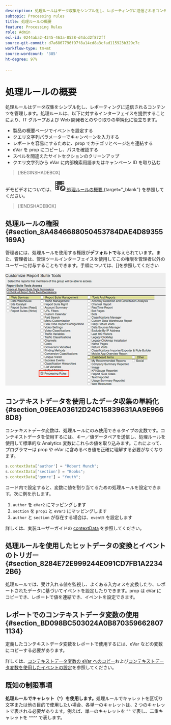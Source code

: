```yaml
---
description: 処理ルールはデータ収集をシンプル化し、レポーティングに送信されるコンテンツを管理します。
subtopic: Processing rules
title: 処理ルールの概要
feature: Processing Rules
role: Admin
exl-id: 0244aba2-4345-463a-8528-d4dcd2f872ff
source-git-commit: d7a6867796f97f8a14cd8a3cfad115923b329c7c
workflow-type: tm+mt
source-wordcount: '385'
ht-degree: 97%

---
```


# 処理ルールの概要

処理ルールはデータ収集をシンプル化し、レポーティングに送信されるコンテンツを管理します。処理ルールは、以下に対するインターフェイスを提供することにより、IT グループおよび Web 開発者とのやり取りの単純化に役立ちます。

* 製品の概要ページでイベントを設定する
* クエリ文字列パラメーターでキャンペーンを入力する
* レポートを容易にするために、prop でカテゴリとページ名を連結する
* eVar を prop にコピーし、パスを確認する
* スペルを間違えたサイトセクションのクリーンアップ
* クエリ文字列から eVar に内部検索用語またはキャンペーン ID を取り込む



>[!BEGINSHADEBOX]

デモビデオについては、![VideoCheckedOut](/help/assets/icons/VideoCheckedOut.svg)[ 処理ルールの概要 ](https://video.tv.adobe.com/v/26124/?quality=12&learn=on){target="_blank"} を参照してください。

>[!ENDSHADEBOX]


## 処理ルールの権限 {#section_8A4846688050453784DAE4D89355169A}

管理者には、処理ルールを使用する権限が&#x200B;**デフォルトで**&#x200B;与えられています。また、管理者は、管理ツールインターフェイスを使用してこの権限を管理者以外のユーザーに付与することもできます。手順については、[]を参照してください

![処理ルール](assets/processing-rules.png)

## コンテキストデータを使用したデータ収集の単純化 {#section_09EEA03612D24C15839631AA9E9668D8}

コンテキストデータ変数は、処理ルールにのみ使用できるタイプの変数です。コンテキストデータを使用するには、キー／値データペアを送信し、処理ルールを使用して標準的な Analytics 変数にこれらの値を取り込みます。これによって、プログラマーは prop や eVar に含めるべき値を正確に理解する必要がなくなります。

```js
s.contextData['author'] = "Robert Munch";
s.contextData['section'] = "Books";
s.contextData['genre'] = "Youth";
```

コード内で設定すると、変数に値を割り当てるための処理ルールを設定できます。次に例を示します。

1. `author` を `eVar2` にマッピングします
2. `section` を `prop1` と `eVar3` にマッピングします
3. `author` と `section` が存在する場合は、`event5` を設定します

詳しくは、実装ユーザーガイドの [contextData](/help/implement/vars/page-vars/contextdata.md) を参照してください。

## 処理ルールを使用したヒットデータの変換とイベントのトリガー {#section_8284E72E999244E091CD7FB1A22342B6}

処理ルールでは、受け入れる値を監視し、よくある入力ミスを変換したり、レポートされたデータに基づいてイベントを設定したりできます。prop は eVar にコピーでき、レポートで値を連結でき、イベントを設定できます。

## レポートでのコンテキストデータ変数の使用 {#section_BD098BC503024A0B8703596628071134}

定義したコンテキストデータ変数をレポートで使用するには、eVar などの変数にコピーする必要があります。

詳しくは、[コンテキストデータ変数の eVar へのコピー](/help/admin/admin/c-manage-report-suites/c-edit-report-suites/general/c-processing-rules/processing-rules-examples/processing-rules-copy-context-data.md)および[コンテキストデータ変数を使用したイベントの設定](/help/admin/admin/c-manage-report-suites/c-edit-report-suites/general/c-processing-rules/processing-rules-examples/processing-rules-copy-context-data-event.md)を参照してください。

## 既知の制限事項

**処理ルールでキャレット（^）を使用します。**&#x200B;処理ルールでキャレットを区切り文字または他の目的で使用したい場合、各単一のキャレットは、2 つのキャレットで表される必要があります。例えば、単一のキャレットを ^^ で表し、二重キャレットを ^^^^ で表します。